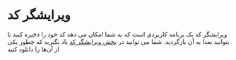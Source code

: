 # ویرایشگر کد

ویرایشگر کد یک برنامه کاربردی است که به شما امکان می دهد کد خود را ذخیره کنید تا بتوانید بعدا به آن بازگردید. شما می توانید در [بخش ویرایشگر کد](./code_editor/README.md) یاد بگیرید که چطور یکی از آن‌ها را دانلود کنید